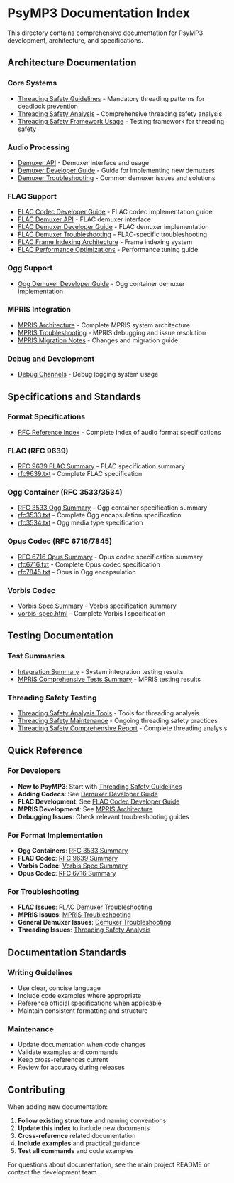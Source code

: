 # PsyMP3 Documentation Index

This directory contains comprehensive documentation for PsyMP3 development, architecture, and specifications.

## Architecture Documentation

### Core Systems
- [Threading Safety Guidelines](threading-safety-patterns.md) - Mandatory threading patterns for deadlock prevention
- [Threading Safety Analysis](threading_safety_analysis.md) - Comprehensive threading safety analysis
- [Threading Safety Framework Usage](threading-safety-framework-usage.md) - Testing framework for threading safety

### Audio Processing
- [Demuxer API](demuxer-api.md) - Demuxer interface and usage
- [Demuxer Developer Guide](demuxer-developer-guide.md) - Guide for implementing new demuxers
- [Demuxer Troubleshooting](demuxer-troubleshooting.md) - Common demuxer issues and solutions

### FLAC Support
- [FLAC Codec Developer Guide](flac-codec-developer-guide.md) - FLAC codec implementation guide
- [FLAC Demuxer API](flac-demuxer-api.md) - FLAC demuxer interface
- [FLAC Demuxer Developer Guide](flac-demuxer-developer-guide.md) - FLAC demuxer implementation
- [FLAC Demuxer Troubleshooting](flac-demuxer-troubleshooting.md) - FLAC-specific troubleshooting
- [FLAC Frame Indexing Architecture](flac-frame-indexing-architecture.md) - Frame indexing system
- [FLAC Performance Optimizations](flac-performance-optimizations.md) - Performance tuning guide

### Ogg Support
- [Ogg Demuxer Developer Guide](ogg-demuxer-developer-guide.md) - Ogg container demuxer implementation

### MPRIS Integration
- [MPRIS Architecture](mpris-architecture.md) - Complete MPRIS system architecture
- [MPRIS Troubleshooting](mpris-troubleshooting.md) - MPRIS debugging and issue resolution
- [MPRIS Migration Notes](mpris-migration-notes.md) - Changes and migration guide

### Debug and Development
- [Debug Channels](debug-channels.md) - Debug logging system usage

## Specifications and Standards

### Format Specifications
- [RFC Reference Index](RFC_REFERENCE_INDEX.md) - Complete index of audio format specifications

### FLAC (RFC 9639)
- [RFC 9639 FLAC Summary](RFC9639_FLAC_SUMMARY.md) - FLAC specification summary
- [rfc9639.txt](rfc9639.txt) - Complete FLAC specification

### Ogg Container (RFC 3533/3534)
- [RFC 3533 Ogg Summary](RFC3533_OGG_SUMMARY.md) - Ogg container specification summary
- [rfc3533.txt](rfc3533.txt) - Complete Ogg encapsulation specification
- [rfc3534.txt](rfc3534.txt) - Ogg media type specification

### Opus Codec (RFC 6716/7845)
- [RFC 6716 Opus Summary](RFC6716_OPUS_SUMMARY.md) - Opus codec specification summary
- [rfc6716.txt](rfc6716.txt) - Complete Opus codec specification
- [rfc7845.txt](rfc7845.txt) - Opus in Ogg encapsulation

### Vorbis Codec
- [Vorbis Spec Summary](VORBIS_SPEC_SUMMARY.md) - Vorbis specification summary
- [vorbis-spec.html](vorbis-spec.html) - Complete Vorbis I specification

## Testing Documentation

### Test Summaries
- [Integration Summary](INTEGRATION_SUMMARY.md) - System integration testing results
- [MPRIS Comprehensive Tests Summary](MPRIS_COMPREHENSIVE_TESTS_SUMMARY.md) - MPRIS testing results

### Threading Safety Testing
- [Threading Safety Analysis Tools](threading-safety-analysis-tools.md) - Tools for threading analysis
- [Threading Safety Maintenance](threading-safety-maintenance.md) - Ongoing threading safety practices
- [Threading Safety Comprehensive Report](threading_safety_comprehensive_report.md) - Complete threading analysis

## Quick Reference

### For Developers
- **New to PsyMP3**: Start with [Threading Safety Guidelines](threading-safety-patterns.md)
- **Adding Codecs**: See [Demuxer Developer Guide](demuxer-developer-guide.md)
- **FLAC Development**: See [FLAC Codec Developer Guide](flac-codec-developer-guide.md)
- **MPRIS Development**: See [MPRIS Architecture](mpris-architecture.md)
- **Debugging Issues**: Check relevant troubleshooting guides

### For Format Implementation
- **Ogg Containers**: [RFC 3533 Summary](RFC3533_OGG_SUMMARY.md)
- **FLAC Codec**: [RFC 9639 Summary](RFC9639_FLAC_SUMMARY.md)
- **Vorbis Codec**: [Vorbis Spec Summary](VORBIS_SPEC_SUMMARY.md)
- **Opus Codec**: [RFC 6716 Summary](RFC6716_OPUS_SUMMARY.md)

### For Troubleshooting
- **FLAC Issues**: [FLAC Demuxer Troubleshooting](flac-demuxer-troubleshooting.md)
- **MPRIS Issues**: [MPRIS Troubleshooting](mpris-troubleshooting.md)
- **General Demuxer Issues**: [Demuxer Troubleshooting](demuxer-troubleshooting.md)
- **Threading Issues**: [Threading Safety Analysis](threading_safety_analysis.md)

## Documentation Standards

### Writing Guidelines
- Use clear, concise language
- Include code examples where appropriate
- Reference official specifications when applicable
- Maintain consistent formatting and structure

### Maintenance
- Update documentation when code changes
- Validate examples and commands
- Keep cross-references current
- Review for accuracy during releases

## Contributing

When adding new documentation:

1. **Follow existing structure** and naming conventions
2. **Update this index** to include new documents
3. **Cross-reference** related documentation
4. **Include examples** and practical guidance
5. **Test all commands** and code examples

For questions about documentation, see the main project README or contact the development team.